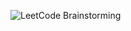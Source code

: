 ![LeetCode Brainstorming](https://github.com/user-attachments/assets/e80642d6-31e3-40d8-bf5e-c27c83bd34ff)
